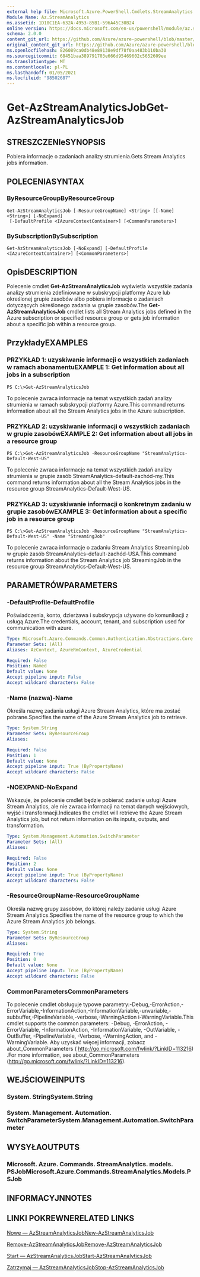 ```yaml
---
external help file: Microsoft.Azure.PowerShell.Cmdlets.StreamAnalytics.dll-Help.xml
Module Name: Az.StreamAnalytics
ms.assetid: 1D10C1EA-632A-4953-85B1-596A45C30B24
online version: https://docs.microsoft.com/en-us/powershell/module/az.streamanalytics/get-azstreamanalyticsjob
schema: 2.0.0
content_git_url: https://github.com/Azure/azure-powershell/blob/master/src/StreamAnalytics/StreamAnalytics/help/Get-AzStreamAnalyticsJob.md
original_content_git_url: https://github.com/Azure/azure-powershell/blob/master/src/StreamAnalytics/StreamAnalytics/help/Get-AzStreamAnalyticsJob.md
ms.openlocfilehash: 826089ca0db48e89138e9df78f0aa483b110ba30
ms.sourcegitcommit: 68451baa389791703e666d95469602c5652609ee
ms.translationtype: MT
ms.contentlocale: pl-PL
ms.lasthandoff: 01/05/2021
ms.locfileid: "98502687"
---
```

# <span data-ttu-id="a0d96-101">Get-AzStreamAnalyticsJob</span><span class="sxs-lookup"><span data-stu-id="a0d96-101">Get-AzStreamAnalyticsJob</span></span>

## <span data-ttu-id="a0d96-102">STRESZCZENIe</span><span class="sxs-lookup"><span data-stu-id="a0d96-102">SYNOPSIS</span></span>
<span data-ttu-id="a0d96-103">Pobiera informacje o zadaniach analizy strumienia.</span><span class="sxs-lookup"><span data-stu-id="a0d96-103">Gets Stream Analytics jobs information.</span></span>

## <span data-ttu-id="a0d96-104">POLECENIA</span><span class="sxs-lookup"><span data-stu-id="a0d96-104">SYNTAX</span></span>

### <span data-ttu-id="a0d96-105">ByResourceGroup</span><span class="sxs-lookup"><span data-stu-id="a0d96-105">ByResourceGroup</span></span>
```
Get-AzStreamAnalyticsJob [-ResourceGroupName] <String> [[-Name] <String>] [-NoExpand]
 [-DefaultProfile <IAzureContextContainer>] [<CommonParameters>]
```

### <span data-ttu-id="a0d96-106">BySubscription</span><span class="sxs-lookup"><span data-stu-id="a0d96-106">BySubscription</span></span>
```
Get-AzStreamAnalyticsJob [-NoExpand] [-DefaultProfile <IAzureContextContainer>] [<CommonParameters>]
```

## <span data-ttu-id="a0d96-107">Opis</span><span class="sxs-lookup"><span data-stu-id="a0d96-107">DESCRIPTION</span></span>
<span data-ttu-id="a0d96-108">Polecenie cmdlet **Get-AzStreamAnalyticsJob** wyświetla wszystkie zadania analizy strumienia zdefiniowane w subskrypcji platformy Azure lub określonej grupie zasobów albo pobiera informacje o zadaniach dotyczących określonego zadania w grupie zasobów.</span><span class="sxs-lookup"><span data-stu-id="a0d96-108">The **Get-AzStreamAnalyticsJob** cmdlet lists all Stream Analytics jobs defined in the Azure subscription or specified resource group or gets job information about a specific job within a resource group.</span></span>

## <span data-ttu-id="a0d96-109">Przykłady</span><span class="sxs-lookup"><span data-stu-id="a0d96-109">EXAMPLES</span></span>

### <span data-ttu-id="a0d96-110">PRZYKŁAD 1: uzyskiwanie informacji o wszystkich zadaniach w ramach abonamentu</span><span class="sxs-lookup"><span data-stu-id="a0d96-110">EXAMPLE 1: Get information about all jobs in a subscription</span></span>
```
PS C:\>Get-AzStreamAnalyticsJob
```

<span data-ttu-id="a0d96-111">To polecenie zwraca informacje na temat wszystkich zadań analizy strumienia w ramach subskrypcji platformy Azure.</span><span class="sxs-lookup"><span data-stu-id="a0d96-111">This command returns information about all the Stream Analytics jobs in the Azure subscription.</span></span>

### <span data-ttu-id="a0d96-112">PRZYKŁAD 2: uzyskiwanie informacji o wszystkich zadaniach w grupie zasobów</span><span class="sxs-lookup"><span data-stu-id="a0d96-112">EXAMPLE 2: Get information about all jobs in a resource group</span></span>
```
PS C:\>Get-AzStreamAnalyticsJob -ResourceGroupName "StreamAnalytics-Default-West-US"
```

<span data-ttu-id="a0d96-113">To polecenie zwraca informacje na temat wszystkich zadań analizy strumienia w grupie zasób StreamAnalytics-default-zachód-my.</span><span class="sxs-lookup"><span data-stu-id="a0d96-113">This command returns information about all the Stream Analytics jobs in the resource group StreamAnalytics-Default-West-US.</span></span>

### <span data-ttu-id="a0d96-114">PRZYKŁAD 3: uzyskiwanie informacji o konkretnym zadaniu w grupie zasobów</span><span class="sxs-lookup"><span data-stu-id="a0d96-114">EXAMPLE 3: Get information about a specific job in a resource group</span></span>
```
PS C:\>Get-AzStreamAnalyticsJob -ResourceGroupName "StreamAnalytics-Default-West-US" -Name "StreamingJob"
```

<span data-ttu-id="a0d96-115">To polecenie zwraca informacje o zadaniu Stream Analytics StreamingJob w grupie zasób StreamAnalytics-default-zachód-USA.</span><span class="sxs-lookup"><span data-stu-id="a0d96-115">This command returns information about the Stream Analytics job StreamingJob in the resource group StreamAnalytics-Default-West-US.</span></span>

## <span data-ttu-id="a0d96-116">PARAMETRÓW</span><span class="sxs-lookup"><span data-stu-id="a0d96-116">PARAMETERS</span></span>

### <span data-ttu-id="a0d96-117">-DefaultProfile</span><span class="sxs-lookup"><span data-stu-id="a0d96-117">-DefaultProfile</span></span>
<span data-ttu-id="a0d96-118">Poświadczenia, konto, dzierżawa i subskrypcja używane do komunikacji z usługą Azure.</span><span class="sxs-lookup"><span data-stu-id="a0d96-118">The credentials, account, tenant, and subscription used for communication with azure.</span></span>

```yaml
Type: Microsoft.Azure.Commands.Common.Authentication.Abstractions.Core.IAzureContextContainer
Parameter Sets: (All)
Aliases: AzContext, AzureRmContext, AzureCredential

Required: False
Position: Named
Default value: None
Accept pipeline input: False
Accept wildcard characters: False
```

### <span data-ttu-id="a0d96-119">-Name (nazwa)</span><span class="sxs-lookup"><span data-stu-id="a0d96-119">-Name</span></span>
<span data-ttu-id="a0d96-120">Określa nazwę zadania usługi Azure Stream Analytics, które ma zostać pobrane.</span><span class="sxs-lookup"><span data-stu-id="a0d96-120">Specifies the name of the Azure Stream Analytics job to retrieve.</span></span>

```yaml
Type: System.String
Parameter Sets: ByResourceGroup
Aliases:

Required: False
Position: 1
Default value: None
Accept pipeline input: True (ByPropertyName)
Accept wildcard characters: False
```

### <span data-ttu-id="a0d96-121">-NOEXPAND</span><span class="sxs-lookup"><span data-stu-id="a0d96-121">-NoExpand</span></span>
<span data-ttu-id="a0d96-122">Wskazuje, że polecenie cmdlet będzie pobierać zadanie usługi Azure Stream Analytics, ale nie zwraca informacji na temat danych wejściowych, wyjść i transformacji.</span><span class="sxs-lookup"><span data-stu-id="a0d96-122">Indicates the cmdlet will retrieve the Azure Stream Analytics job, but not return information on its inputs, outputs, and transformation.</span></span>

```yaml
Type: System.Management.Automation.SwitchParameter
Parameter Sets: (All)
Aliases:

Required: False
Position: 2
Default value: None
Accept pipeline input: True (ByPropertyName)
Accept wildcard characters: False
```

### <span data-ttu-id="a0d96-123">-ResourceGroupName</span><span class="sxs-lookup"><span data-stu-id="a0d96-123">-ResourceGroupName</span></span>
<span data-ttu-id="a0d96-124">Określa nazwę grupy zasobów, do której należy zadanie usługi Azure Stream Analytics.</span><span class="sxs-lookup"><span data-stu-id="a0d96-124">Specifies the name of the resource group to which the Azure Stream Analytics job belongs.</span></span>

```yaml
Type: System.String
Parameter Sets: ByResourceGroup
Aliases:

Required: True
Position: 0
Default value: None
Accept pipeline input: True (ByPropertyName)
Accept wildcard characters: False
```

### <span data-ttu-id="a0d96-125">CommonParameters</span><span class="sxs-lookup"><span data-stu-id="a0d96-125">CommonParameters</span></span>
<span data-ttu-id="a0d96-126">To polecenie cmdlet obsługuje typowe parametry:-Debug,-ErrorAction,-ErrorVariable,-InformationAction,-InformationVariable,-unvariable,-subbuffer,-PipelineVariable,-verbose,-WarningAction i-WarningVariable.</span><span class="sxs-lookup"><span data-stu-id="a0d96-126">This cmdlet supports the common parameters: -Debug, -ErrorAction, -ErrorVariable, -InformationAction, -InformationVariable, -OutVariable, -OutBuffer, -PipelineVariable, -Verbose, -WarningAction, and -WarningVariable.</span></span> <span data-ttu-id="a0d96-127">Aby uzyskać więcej informacji, zobacz about_CommonParameters ( http://go.microsoft.com/fwlink/?LinkID=113216) .</span><span class="sxs-lookup"><span data-stu-id="a0d96-127">For more information, see about_CommonParameters (http://go.microsoft.com/fwlink/?LinkID=113216).</span></span>

## <span data-ttu-id="a0d96-128">WEJŚCIOWE</span><span class="sxs-lookup"><span data-stu-id="a0d96-128">INPUTS</span></span>

### <span data-ttu-id="a0d96-129">System. String</span><span class="sxs-lookup"><span data-stu-id="a0d96-129">System.String</span></span>

### <span data-ttu-id="a0d96-130">System. Management. Automation. SwitchParameter</span><span class="sxs-lookup"><span data-stu-id="a0d96-130">System.Management.Automation.SwitchParameter</span></span>

## <span data-ttu-id="a0d96-131">WYSYŁA</span><span class="sxs-lookup"><span data-stu-id="a0d96-131">OUTPUTS</span></span>

### <span data-ttu-id="a0d96-132">Microsoft. Azure. Commands. StreamAnalytics. models. PSJob</span><span class="sxs-lookup"><span data-stu-id="a0d96-132">Microsoft.Azure.Commands.StreamAnalytics.Models.PSJob</span></span>

## <span data-ttu-id="a0d96-133">INFORMACYJN</span><span class="sxs-lookup"><span data-stu-id="a0d96-133">NOTES</span></span>

## <span data-ttu-id="a0d96-134">LINKI POKREWNE</span><span class="sxs-lookup"><span data-stu-id="a0d96-134">RELATED LINKS</span></span>

[<span data-ttu-id="a0d96-135">Nowe — AzStreamAnalyticsJob</span><span class="sxs-lookup"><span data-stu-id="a0d96-135">New-AzStreamAnalyticsJob</span></span>](./New-AzStreamAnalyticsJob.md)

[<span data-ttu-id="a0d96-136">Remove-AzStreamAnalyticsJob</span><span class="sxs-lookup"><span data-stu-id="a0d96-136">Remove-AzStreamAnalyticsJob</span></span>](./Remove-AzStreamAnalyticsJob.md)

[<span data-ttu-id="a0d96-137">Start — AzStreamAnalyticsJob</span><span class="sxs-lookup"><span data-stu-id="a0d96-137">Start-AzStreamAnalyticsJob</span></span>](./Start-AzStreamAnalyticsJob.md)

[<span data-ttu-id="a0d96-138">Zatrzymaj — AzStreamAnalyticsJob</span><span class="sxs-lookup"><span data-stu-id="a0d96-138">Stop-AzStreamAnalyticsJob</span></span>](./Stop-AzStreamAnalyticsJob.md)


